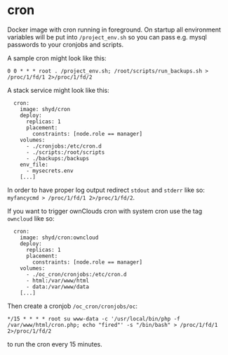 # cron

Docker image with cron running in foreground. On startup all environment variables will be put into `/project_env.sh` so you can pass e.g. mysql passwords to your cronjobs and scripts.

A sample cron might look like this:
```
0 0 * * * root . /project_env.sh; /root/scripts/run_backups.sh > /proc/1/fd/1 2>/proc/1/fd/2
```

A stack service might look like this:
```
  cron:
    image: shyd/cron
    deploy:
      replicas: 1
      placement:
        constraints: [node.role == manager]
    volumes:
      - ./cronjobs:/etc/cron.d
      - ./scripts:/root/scripts
      - ./backups:/backups
    env_file:
      - mysecrets.env
    [...]
```

In order to have proper log output redirect `stdout` and `stderr` like so: `myfancycmd > /proc/1/fd/1 2>/proc/1/fd/2`.

If you want to trigger ownClouds cron with system cron use the tag `owncloud` like so:

```
  cron:
    image: shyd/cron:owncloud
    deploy:
      replicas: 1
      placement:
        constraints: [node.role == manager]
    volumes:
      - ./oc_cron/cronjobs:/etc/cron.d
      - html:/var/www/html
      - data:/var/www/data
    [...]
```

Then create a cronjob `/oc_cron/cronjobs/oc`:

```
*/15 * * * * root su www-data -c '/usr/local/bin/php -f /var/www/html/cron.php; echo "fired"' -s "/bin/bash" > /proc/1/fd/1 2>/proc/1/fd/2
```

to run the cron every 15 minutes.
